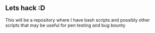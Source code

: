 ## Lets hack :D 
This will be a repository where I have bash scripts and possibly other scripts that may be useful for pen testing and bug bounty
